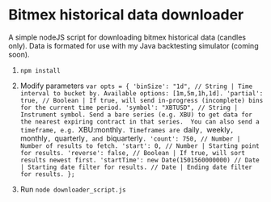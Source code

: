 # Bitmex historical data downloader

A simple nodeJS script for downloading bitmex historical data (candles only). Data is formated for use with my Java backtesting simulator (coming soon).

1. `npm install`

2. Modify parameters `var opts = {
    'binSize': "1d", // String | Time interval to bucket by. Available options: [1m,5m,1h,1d].
    'partial': true, // Boolean | If true, will send in-progress (incomplete) bins for the current time period.
    'symbol': "XBTUSD", // String | Instrument symbol. Send a bare series (e.g. XBU) to get data for the nearest expiring contract in that series.  You can also send a timeframe, e.g. `XBU:monthly`. Timeframes are `daily`, `weekly`, `monthly`, `quarterly`, and `biquarterly`.
    'count': 750, // Number | Number of results to fetch.
    'start': 0, // Number | Starting point for results.
    'reverse': false, // Boolean | If true, will sort results newest first.
    'startTime': new Date(1501560000000) // Date | Starting date filter for results.
    // Date | Ending date filter for results.
};`

3. Run `node downloader_script.js`



